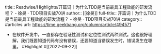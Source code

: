 title:: Readwise/Highlights/开篇词｜为什么TDD是当前最具工程效能的研发流程？ - 徐昊 · TDD项目实战70讲
author:: [[徐昊]]
full-title:: 开篇词｜为什么TDD是当前最具工程效能的研发流程？ - 徐昊 · TDD项目实战70讲
category:: #articles
url:: https://time.geekbang.org/column/article/494571

- 在软件开发中，一直都存在验证性测试和定位性测试两种测试。这也很好理解，我们既要知道代码有没有错误，还要知道当错误发生时，错误发生在哪里。 #Highlight #[[2022-09-22]]